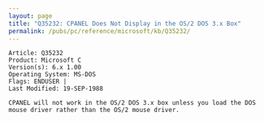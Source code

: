 ```yaml
---
layout: page
title: "Q35232: CPANEL Does Not Display in the OS/2 DOS 3.x Box"
permalink: /pubs/pc/reference/microsoft/kb/Q35232/
---
```


	Article: Q35232
	Product: Microsoft C
	Version(s): 6.x 1.00
	Operating System: MS-DOS
	Flags: ENDUSER |
	Last Modified: 19-SEP-1988
	
	CPANEL will not work in the OS/2 DOS 3.x box unless you load the DOS
	mouse driver rather than the OS/2 mouse driver.
